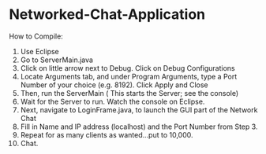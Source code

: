 # Networked-Chat-Application
How to Compile:

1.	Use Eclipse
2.	Go to ServerMain.java
3.	Click on little arrow next to Debug. Click on Debug Configurations
4.	Locate Arguments tab, and under Program Arguments, type  a Port Number of your choice (e.g. 8192). Click Apply and Close
5.	Then, run the ServerMain ( This starts the Server; see the console) 
6.	Wait for the Server to run. Watch the console on Eclipse. 
7.	Next, navigate to LoginFrame.java, to launch the GUI part of the Network Chat
8.	Fill in Name and IP address (localhost) and the Port Number from Step 3. 
9.	Repeat for as many clients as wanted…put to 10,000.
10.	Chat.
